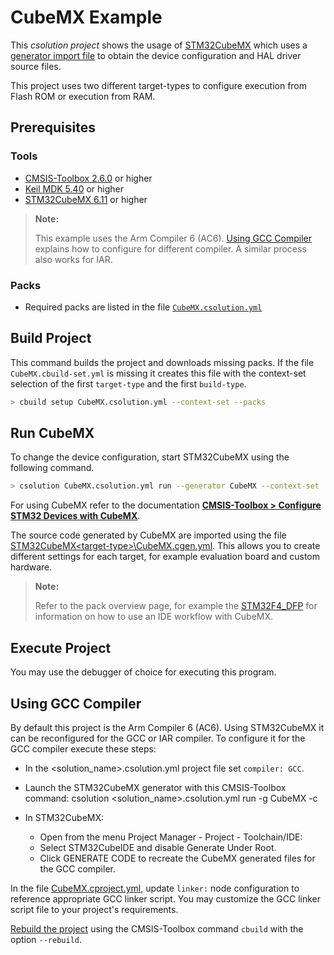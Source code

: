 # CubeMX Example

This *csolution project* shows the usage of [STM32CubeMX](https://www.st.com/en/development-tools/stm32cubemx.html) which uses a [generator import file](https://github.com/Open-CMSIS-Pack/cmsis-toolbox/blob/main/docs/YML-CBuild-Format.md#generator-import-file) to obtain the device configuration and HAL driver source files.

This project uses two different target-types to configure execution from Flash ROM or execution from RAM.

## Prerequisites

### Tools

- [CMSIS-Toolbox 2.6.0](https://github.com/Open-CMSIS-Pack/cmsis-toolbox/releases) or higher
- [Keil MDK 5.40](https://www2.keil.com/mdk5/) or higher
- [STM32CubeMX 6.11](https://www.st.com/en/development-tools/stm32cubemx.html) or higher

>**Note:**
>
> This example uses the Arm Compiler 6 (AC6). [Using GCC Compiler](#using-gcc-compiler) explains how to configure for different compiler. A similar process also works for IAR.

### Packs

- Required packs are listed in the file [`CubeMX.csolution.yml`](./CubeMX.csolution.yml)

## Build Project

This command builds the project and downloads missing packs. If the file `CubeMX.cbuild-set.yml` is missing it creates this file with the context-set selection of the first `target-type` and the first `build-type`.

```bash
> cbuild setup CubeMX.csolution.yml --context-set --packs
```

## Run CubeMX

To change the device configuration, start STM32CubeMX using the following command.

```bash
> csolution CubeMX.csolution.yml run --generator CubeMX --context-set
```

For using CubeMX refer to the documentation
[**CMSIS-Toolbox > Configure STM32 Devices with CubeMX**](https://github.com/Open-CMSIS-Pack/cmsis-toolbox/tree/main/docs/CubeMX.md).

The source code generated by CubeMX are imported using the file [STM32CubeMX\<target-type>\CubeMX.cgen.yml](.\STM32CubeMX\MyBoard_ROM\CubeMX.cgen.yml). This allows you to create different settings for each target, for example evaluation board and custom hardware.

>**Note:**
>
> Refer to the pack overview page, for example the [STM32F4_DFP](https://www.keil.arm.com/packs/stm32f4xx_dfp-keil) for information on how to use an IDE workflow with CubeMX.

## Execute Project

You may use the debugger of choice for executing this program.

## Using GCC Compiler

By default this project is the Arm Compiler 6 (AC6). Using STM32CubeMX it can be reconfigured for the GCC or IAR compiler. To configure it for the GCC compiler execute these steps:

- In the <solution_name>.csolution.yml project file set `compiler: GCC`.

- Launch the STM32CubeMX generator with this CMSIS-Toolbox command: csolution <solution_name>.csolution.yml run -g CubeMX -c <context>

- In STM32CubeMX:
  - Open from the menu Project Manager - Project - Toolchain/IDE:
  - Select STM32CubeIDE and disable Generate Under Root.
  - Click GENERATE CODE to recreate the CubeMX generated files for the GCC compiler.

In the file [CubeMX.cproject.yml](./CubeMX.csolution.yml), update `linker:` node configuration to reference appropriate GCC linker script. You may customize the GCC linker script file to your project's requirements.

[Rebuild the project](#build-project) using the CMSIS-Toolbox command `cbuild` with the option `--rebuild`.
